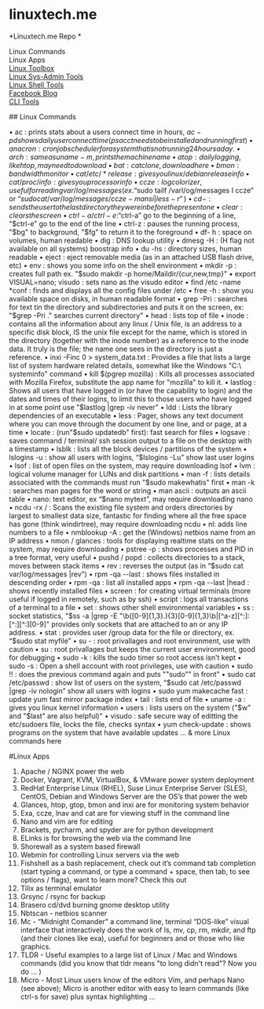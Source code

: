 # linuxtech.me

*Linuxtech.me Repo *

Linux Commands  
Linux Apps  
[Linux Toolbox](http://cb.vu/unixtoolbox.xhtml)  
[Linux Sys-Admin Tools](https://github.com/epcim/awesome-sysadmin2)  
[Linux Shell Tools](https://github.com/alebcay/awesome-shell/blob/master/README.md)  
[Facebook Blog](https://www.facebook.com/stewalexandercom)  
[CLI Tools](https://github.com/agarrharr/awesome-cli-apps)  

## Linux Commands  

• ac : prints stats about a users connect time in hours, $ac -pd shows daily user connect time (​psacct needs to be installed and running first)
• anacron : cron job scheduler for a system that is not running 24 hours a day.
• arch : same as uname -m, prints the machine name
• atop : daily logging, like htop, may need to download
• bat : cat clone, download here
• bmon : bandwidth monitor
• cat /etc/*release : gives you linux / debian release info
• cat /proc/info : gives you processor info
• ccze : log colorizer, useful for reading var/log/messages (ex. “$sudo tailf /varl/og/messages I ccze” or “$sudo cat /var/log/messages / ccze -m ansi |less -r”)
• cd - : sends the user to the last directory they were in before the present one
• clear : clears the screen
• ctrl-a / ctrl- e : “$ctrl-a” go to the beginning of a line, “$ctrl-e” go to the end of the line
• ctrl-z : pauses the running process, "$bg" to background, "$fg" to return it to the foreground
• df- h : space on volumes, human readable
• dig : DNS lookup utility
• dmesg -H : (H flag not available on all systems) boostrap info
• du -hs : directory sizes, human readable
• eject : eject removable media (as in an attached USB flash drive, etc)
• env : shows you some info on the shell environment
• mkdir -p : creates full path ex. "$sudo makdir -p home/Maildir/{cur,new,tmp}"
• export VISUAL=nano; visudo : sets nano as the visudo editor
• find /etc -name *conf : finds and displays all the config files under /etc
• free -h : show you available space on disks, in human readable format
• grep -Pri : searches for text tin the directory and subdirectories and puts it on the screen, ex: "$grep -Pri ." searches current directory"
• head : lists top of file
• inode : contains all the information about any linux / Unix file, is an address to a specific disk block, IS the unix file except for the name, which is stored in the directory (together with the inode number) as a reference to the inode data. It truly is the file; the name one sees in the directory is just a reference.
• inxi -Finc 0 > system_data.txt : Provides a file that lists a large list of system hardware related details, somewhat like the Windows "C:\ systeminfo" command
• kill $(pgrep mozilla) : Kills all processes associated with Mozilla Firefox, substitute the app name for "mozilla" to kill it.
• lastlog : Shows all users that have logged in (or have the capability to login) and the dates and times of their logins, to limit this to those users who have logged in at some point use "$lastlog |grep -iv never"
• ldd : Lists the library dependencies of an executable
• less : Pager, shows any text document where you can move through the document by one line, and or page, at a time
• locate : (run"$sudo updatedb" first): fast search for files
• logsave : saves command / terminal/ ssh session output to a file on the desktop with a timestamp
• lsblk : lists all the block devices / partitions of the system
• lslogins -u : show all users with logins, “$lslogins -Lu” show last user logins
• lsof : list of open files on the system, may require downloading lsof
• lvm : logical volume manager for LUNs and disk partitions
• man -f : lists details associated with the commands must run "$sudo makewhatis" first
• man -k : searches man pages for the word or string 
• man ascii : outputs an ascii table
• nano: text editor, ex “$nano mytext”, may require downloading nano
• ncdu -rx / : Scans the existing file system and orders directories by largest to smallest data size, fantastic for finding where all the free space has gone (think windirtree), may require downloading ncdu
• nl: adds line numbers to a file
• nmblookup -A : get the (Windows) netbios name from an IP address
• nmon / glances : tools for displaying realtime stats on the system, may require downloading 
• pstree -p : shows processes and PID in a tree format, very useful
• pushd / popd : collects directories to a stack, moves between stack items
• rev : reverses the output (as in “$sudo cat var/log/messages |rev”)
• rpm -qa --last : shows files installed in descending order
• rpm -qa : list all installed apps
• rpm -qa --last |head : shows recently installed files
• screen : for creating virtual terminals (more useful if logged in remotely, such as by ssh)
• script : logs all transactions of a terminal to a file
• set : shows other shell environmental variables
• ss : socket statistics, "$ss -a |grep -E "\b([0-9]{1,3}\.){3}[0-9]{1,3}\b|[^a-z][^:]:[^:][^:][0-9]" provides only sockets that are attached to an or any IP address.
• stat : provides user /group data for the file or directory, ex. “$sudo stat myfile”
• su - : root privallages and root environment, use with caution
• su : root privallages but keeps the current user environment, good for debugging
• sudo -k : kills the sudo timer so root access isn't kept
• sudo -s : Open a shell account with root privileges, use with caution
• sudo !! : does the previous command again and puts ""sudo"" in front"
• sudo cat /etc/passwd : show list of users on the system, “$sudo cat /etc/passwd |grep -iv nologin” show all users with logins
• sudo yum makecache fast : update yum fast mirror package index
• tail : lists end of file
• uname -a : gives you linux kernel information
• users : lists users on the system ("$w" and "$last" are also helpful)"
• visudo : safe secure way of editting the etc/sudoers file, locks the file, checks syntax
• yum check-update : shows programs on the system that have available updates
… & more Linux commands here

#Linux Apps

1.  Apache / NGINX power the web
2.  Docker, Vagrant, KVM, VirtualBox, & VMware power system deployment
3.  RedHat Enterprise Linux (RHEL), Suse Linux Enterprise Server (SLES), CentOS, Debian and Windows Server are the OS’s that power the web
4.  Glances, htop, gtop, bmon and inxi are for monitoring system behavior
5.  Exa, ccze, lnav and cat are for viewing stuff in the command line
6.  Nano and vim are for editing
7.  Brackets, pycharm, and spyder are for python development
8.  ELinks is for browsing the web via the command line
9.  Shorewall as a system based firewall
10.  Webmin for controlling Linux servers via the web
11.  Fishshell as a bash replacement, check out it’s command tab completion (start typing a command, or type a command + space, then tab, to see options / flags), want to learn more? Check this out
12.  Tilix as terminal emulator
13.  Grsync / rsync for backup
14.  Brasero cd/dvd burning gnome desktop utility
15.  Nbtscan - netbios scanner
16.  Mc - “Midnight Comander” a command line, terminal “DOS-like” visual interface that interactively does the work of ls, mv, cp, rm, mkdir, and ftp (and their clones like exa), useful for beginners and or those who like graphics.
17.  TLDR - Useful examples to a large list of Linux / Mac and Windows commands (did you know that tldr means "to long didn't read"? Now you do ... )
18.  Micro - Most Linux users know of the editors Vim, and perhaps Nano (see above); Micro is another editor with easy to learn commands (like ctrl-s for save) plus syntax highlighting ...
